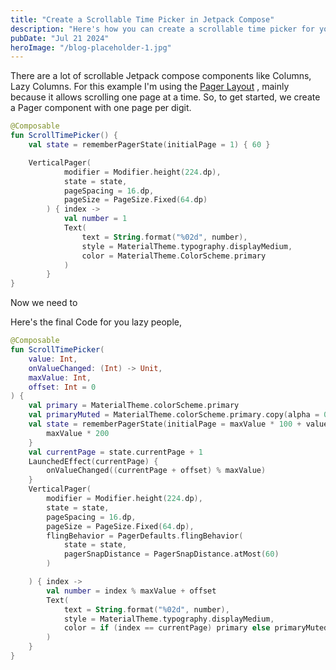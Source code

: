 ```yaml
---
title: "Create a Scrollable Time Picker in Jetpack Compose"
description: "Here's how you can create a scrollable time picker for your Jetpack compose Andriod app"
pubDate: "Jul 21 2024"
heroImage: "/blog-placeholder-1.jpg"
---
```


There are a lot of scrollable Jetpack compose components like Columns, Lazy Columns. For this example I'm using the [Pager Layout](https://developer.android.com/develop/ui/compose/layouts/pager) , mainly because it allows scrolling one page at a time.
So, to get started, we create a Pager component with one page per digit.

```kotlin
@Composable
fun ScrollTimePicker() {
    val state = rememberPagerState(initialPage = 1) { 60 }

    VerticalPager(
            modifier = Modifier.height(224.dp),
            state = state,
            pageSpacing = 16.dp,
            pageSize = PageSize.Fixed(64.dp)
        ) { index ->
            val number = 1
            Text(
                text = String.format("%02d", number),
                style = MaterialTheme.typography.displayMedium,
                color = MaterialTheme.ColorScheme.primary
            )
        }
}
```

Now we need to 

Here's the final Code for you lazy people,

```kotlin
@Composable
fun ScrollTimePicker(
    value: Int,
    onValueChanged: (Int) -> Unit,
    maxValue: Int,
    offset: Int = 0
) {
    val primary = MaterialTheme.colorScheme.primary
    val primaryMuted = MaterialTheme.colorScheme.primary.copy(alpha = 0.3f)
    val state = rememberPagerState(initialPage = maxValue * 100 + value - 1 - offset) {
        maxValue * 200
    }
    val currentPage = state.currentPage + 1
    LaunchedEffect(currentPage) {
        onValueChanged((currentPage + offset) % maxValue)
    }
    VerticalPager(
        modifier = Modifier.height(224.dp),
        state = state,
        pageSpacing = 16.dp,
        pageSize = PageSize.Fixed(64.dp),
        flingBehavior = PagerDefaults.flingBehavior(
            state = state,
            pagerSnapDistance = PagerSnapDistance.atMost(60)
        )

    ) { index ->
        val number = index % maxValue + offset
        Text(
            text = String.format("%02d", number),
            style = MaterialTheme.typography.displayMedium,
            color = if (index == currentPage) primary else primaryMuted
        )
    }
}

```
